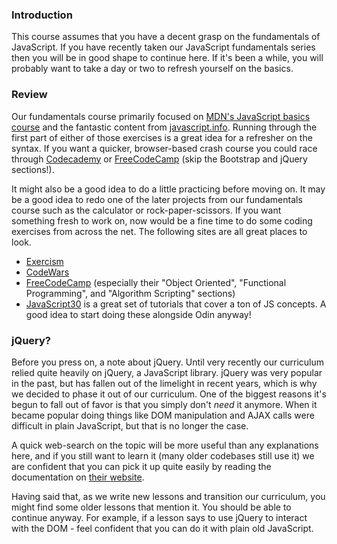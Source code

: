### Introduction
This course assumes that you have a decent grasp on the fundamentals of JavaScript.  If you have recently taken our JavaScript fundamentals series then you will be in good shape to continue here.  If it's been a while, you will probably want to take a day or two to refresh yourself on the basics.

### Review

Our fundamentals course primarily focused on [MDN's JavaScript basics course](https://developer.mozilla.org/en-US/docs/Learn/Getting_started_with_the_web/JavaScript_basics) and the fantastic content from [javascript.info](http://javascript.info/).  Running through the first part of either of those exercises is a great idea for a refresher on the syntax. If you want a quicker, browser-based crash course you could race through [Codecademy](https://www.codecademy.com/learn) or [FreeCodeCamp](https://www.freecodecamp.org/) (skip the Bootstrap and jQuery sections!).

It might also be a good idea to do a little practicing before moving on.  It may be a good idea to redo one of the later projects from our fundamentals course such as the calculator or rock-paper-scissors.  If you want something fresh to work on, now would be a fine time to do some coding exercises from across the net.  The following sites are all great places to look.

- [Exercism](http://exercism.io/)
- [CodeWars](https://www.codewars.com/)
- [FreeCodeCamp](https://www.freecodecamp.org/) (especially their "Object Oriented", "Functional Programming", and "Algorithm Scripting" sections)
- [JavaScript30](https://javascript30.com/) is a great set of tutorials that cover a ton of JS concepts. A good idea to start doing these alongside Odin anyway!

### jQuery?

Before you press on, a note about jQuery. Until very recently our curriculum relied quite heavily on jQuery, a JavaScript library.  jQuery was very popular in the past, but has fallen out of the limelight in recent years, which is why we decided to phase it out of our curriculum.  One of the biggest reasons it's begun to fall out of favor is that you simply don't _need_ it anymore.  When it became popular doing things like DOM manipulation and AJAX calls were difficult in plain JavaScript, but that is no longer the case.

A quick web-search on the topic will be more useful than any explanations here, and if you still want to learn it (many older codebases still use it) we are confident that you can pick it up quite easily by reading the documentation on [their website](https://jquery.com/).

Having said that, as we write new lessons and transition our curriculum, you might find some older lessons that mention it.  You should be able to continue anyway.  For example, if a lesson says to use jQuery to interact with the DOM - feel confident that you can do it with plain old JavaScript.
